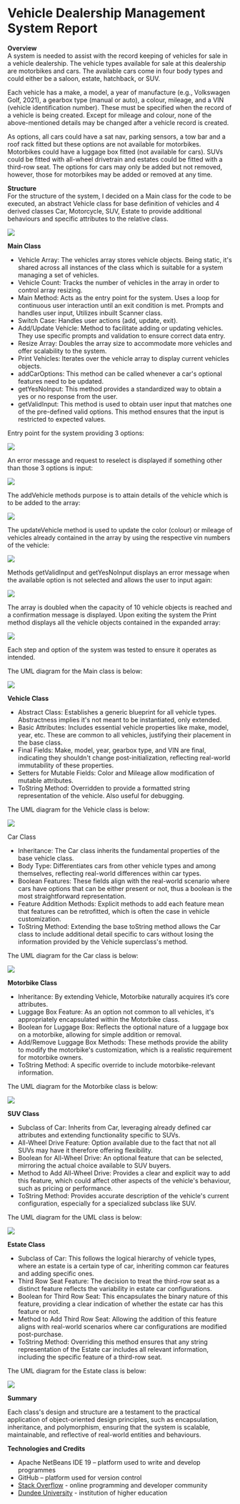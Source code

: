 # Vehicle Dealership Management System Report

<strong>Overview</strong><br>
A system is needed to assist with the record keeping of vehicles for sale in a vehicle dealership. The vehicle types available for sale at this dealership are motorbikes and cars. The available cars come in four body types and could either be a saloon, estate, hatchback, or SUV. 

Each vehicle has a make, a model, a year of manufacture (e.g., Volkswagen Golf, 2021), a gearbox type (manual or auto), a colour, mileage, and a VIN (vehicle identification number). These must be specified when the record of a vehicle is being created. Except for mileage and colour, none of the above-mentioned details may be changed after a vehicle record is created. 

As options, all cars could have a sat nav, parking sensors, a tow bar and a roof rack fitted but these options are not available for motorbikes. Motorbikes could have a luggage box fitted (not available for cars). SUVs could be fitted with all-wheel drivetrain and estates could be fitted with a third-row seat. The options for cars may only be added but not removed, however, those for motorbikes may be added or removed at any time.

<strong>Structure</strong><br>
For the structure of the system, I decided on a Main class for the code to be executed, an abstract Vehicle class for base definition of vehicles and 4 derived classes Car, Motorcycle, SUV, Estate to provide additional behaviours and specific attributes to the relative class.

![](images/structure.png)

<strong>Main Class</strong><br>

*	Vehicle Array: The vehicles array stores vehicle objects. Being static, it's shared across all instances of the class which is suitable for a system managing a set of vehicles.
*	Vehicle Count: Tracks the number of vehicles in the array in order to control array resizing.
*	Main Method: Acts as the entry point for the system. Uses a loop for continuous user interaction until an exit condition is met. Prompts and handles user input, Utilizes inbuilt Scanner class.
*	Switch Case: Handles user actions (add, update, exit).
*	Add/Update Vehicle: Method to facilitate adding or updating vehicles. They use specific prompts and validation to ensure correct data entry.
*	Resize Array: Doubles the array size to accommodate more vehicles and offer scalability to the system.
*	Print Vehicles: Iterates over the vehicle array to display current vehicles objects.
*	addCarOptions: This method can be called whenever a car's optional features need to be updated.
*	getYesNoInput: This method provides a standardized way to obtain a yes or no response from the user.
*	getValidInput: This method is used to obtain user input that matches one of the pre-defined valid options. This method ensures that the input is restricted to expected values.

Entry point for the system providing 3 options:

![](images/entry.png)

An error message and request to reselect is displayed if something other than those 3 options is input:

![](images/error.png)

The addVehicle methods purpose is to attain details of the vehicle which is to be added to the array: 

![](images/addvehicle.png)

The updateVehicle method is used to update the color (colour) or mileage of vehicles already contained in the array by using the respective vin numbers of the vehicle: 

 ![](images/updatevehicle.png)

Methods getValidInput and getYesNoInput displays an error message when the available option is not selected and allows the user to input again:

 ![](images/validate.png)

The array is doubled when the capacity of 10 vehicle objects is reached and a confirmation message is displayed. Upon exiting the system the Print method displays all the vehicle objects contained in the expanded array: 

 ![](images/arrayprint.png)

Each step and option of the system was tested to ensure it operates as intended.

The UML diagram for the Main class is below:

 ![](images/mainuml.png)

<strong>Vehicle Class</strong>

*	Abstract Class: Establishes a generic blueprint for all vehicle types. Abstractness implies it's not meant to be instantiated, only extended.
*	Basic Attributes: Includes essential vehicle properties like make, model, year, etc. These are common to all vehicles, justifying their placement in the base class.
*	Final Fields: Make, model, year, gearbox type, and VIN are final, indicating they shouldn't change post-initialization, reflecting real-world immutability of these properties.
*	Setters for Mutable Fields: Color and Mileage allow modification of mutable attributes.
*	ToString Method: Overridden to provide a formatted string representation of the vehicle. Also useful for debugging.

The UML diagram for the Vehicle class is below:

 ![](images/vehicleuml.png)

Car Class

*	Inheritance: The Car class inherits the fundamental properties of the base vehicle class.
*	Body Type: Differentiates cars from other vehicle types and among themselves, reflecting real-world differences within car types.
*	Boolean Features: These fields align with the real-world scenario where cars have options that can be either present or not, thus a boolean is the most straightforward representation.
*	Feature Addition Methods: Explicit methods to add each feature mean that features can be retrofitted, which is often the case in vehicle customization.
*	ToString Method: Extending the base toString method allows the Car class to include additional detail specific to cars without losing the information provided by the Vehicle superclass's method.

The UML diagram for the Car class is below:
 
![](images/caruml.png)

<strong>Motorbike Class</strong>

*	Inheritance: By extending Vehicle, Motorbike naturally acquires it’s core attributes.
*	Luggage Box Feature: As an option not common to all vehicles, it's appropriately encapsulated within the Motorbike class.
*	Boolean for Luggage Box: Reflects the optional nature of a luggage box on a motorbike, allowing for simple addition or removal.
*	Add/Remove Luggage Box Methods: These methods provide the ability to modify the motorbike's customization, which is a realistic requirement for motorbike owners.
*	ToString Method: A specific override to include motorbike-relevant information.

The UML diagram for the Motorbike class is below:

![](images/motorbikeuml.png)

<strong>SUV Class</strong>

*	Subclass of Car: Inherits from Car, leveraging already defined car attributes and extending functionality specific to SUVs.
*	All-Wheel Drive Feature: Option available due to the fact that not all SUVs may have it therefore offering flexibility.
*	Boolean for All-Wheel Drive: An optional feature that can be selected, mirroring the actual choice available to SUV buyers.
*	Method to Add All-Wheel Drive: Provides a clear and explicit way to add this feature, which could affect other aspects of the vehicle's behaviour, such as pricing or performance.
*	ToString Method: Provides accurate description of the vehicle's current configuration, especially for a specialized subclass like SUV.

The UML diagram for the UML class is below:

 ![](images/suvuml.png)

<strong>Estate Class</strong>

*	Subclass of Car: This follows the logical hierarchy of vehicle types, where an estate is a certain type of car, inheriting common car features and adding specific ones.
*	Third Row Seat Feature: The decision to treat the third-row seat as a distinct feature reflects the variability in estate car configurations.
*	Boolean for Third Row Seat: This encapsulates the binary nature of this feature, providing a clear indication of whether the estate car has this feature or not.
*	Method to Add Third Row Seat: Allowing the addition of this feature aligns with real-world scenarios where car configurations are modified post-purchase.
*	ToString Method: Overriding this method ensures that any string representation of the Estate car includes all relevant information, including the specific feature of a third-row seat.

The UML diagram for the Estate class is below:

  ![](images/estateuml.png) 

<strong>Summary</strong>

Each class's design and structure are a testament to the practical application of object-oriented design principles, such as encapsulation, inheritance, and polymorphism, ensuring that the system is scalable, maintainable, and reflective of real-world entities and behaviours.

<strong>Technologies and Credits</strong>

*	Apache NetBeans IDE 19 – platform used to write and develop programmes 
*	GitHub – platform used for version control 
*	[Stack Overflow](https://stackoverflow.com/) - online programming and developer community 
*	[Dundee University](https://www.dundee.ac.uk/) - institution of higher education

